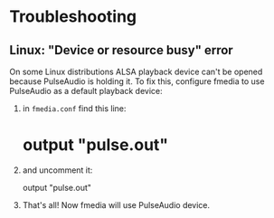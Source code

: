 # Troubleshooting

## Linux: "Device or resource busy" error

On some Linux distributions ALSA playback device can't be opened because PulseAudio is holding it.  To fix this, configure fmedia to use PulseAudio as a default playback device:

1. in `fmedia.conf` find this line:

	# output "pulse.out"

2. and uncomment it:

	output "pulse.out"

3. That's all!  Now fmedia will use PulseAudio device.
